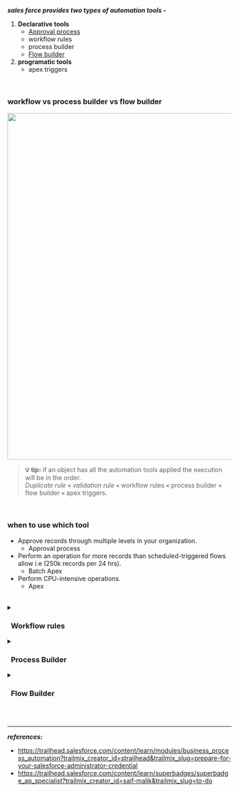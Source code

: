 
***sales force provides two types of automation tools -***
1. **Declarative tools**
    - [Approval process](https://github.com/saif-mal1k/Salesforce-Notes/tree/main/2.%20Admin/chapter%2008%20Process%20Automation/topic%201%20Approval%20Process)
    - workflow rules
    - process builder
    - [Flow builder](https://github.com/saif-mal1k/Salesforce-Notes/tree/main/2.%20Admin/chapter%2008%20Process%20Automation/topic%202%20Flow%20Builder)
2. **programatic tools**
    - apex triggers
    


<br/>

    
    
### workflow vs process builder vs flow builder
<img src="https://user-images.githubusercontent.com/63545175/189529873-cb1f173e-1873-4a64-a3da-5dba57ab1ed3.png" width="780px">


<br/>



>**💡 tip:** if an object has all the automation tools applied the execution will be in the order. <br/>
>_Duplicate rule_ **``<``** _validation rule_ **``<``** workflow rules **``<``** process builder **``<``** flow builder **``<``** apex triggers.


<br/>


### when to use which tool
- Approve records through multiple levels in your organization.
    - Approval process
- Perform an operation for more records than scheduled-triggered flows allow i.e (250k records per 24 hrs).
    - Batch Apex
- Perform CPU-intensive operations.	
    - Apex


<br/>


<details>
<summary>  <h3> &nbsp; Workflow rules </h3> </summary>
<p>

---
    
![image](https://user-images.githubusercontent.com/63545175/190586936-33563d21-4953-4655-bcb4-5e5ec1c6c445.png)

![image](https://user-images.githubusercontent.com/63545175/190586892-15ef25d0-5e45-4a97-8c03-a680c2e066be.png)
    
---
    
</p>    
</details>



<details>
<summary>  <h3> &nbsp; Process Builder </h3> </summary>
<p>

---
    
![image](https://user-images.githubusercontent.com/63545175/190596623-69aab532-3dd6-4bf2-890a-c47d595c6e30.png)

![image](https://user-images.githubusercontent.com/63545175/190596637-631cd698-cbba-4cb7-adc3-50b821d164a9.png)
    
---
    
</p>    
</details>



<details>
<summary>  <h3> &nbsp; Flow Builder </h3> </summary>
<p>

---    
    
![image](https://user-images.githubusercontent.com/63545175/190598510-8df66212-9c86-475d-9f40-0db9bc96b860.png)
        
---   
    
</p>    
</details>




<br/>


<br/>



---
***references:***
- https://trailhead.salesforce.com/content/learn/modules/business_process_automation?trailmix_creator_id=strailhead&trailmix_slug=prepare-for-your-salesforce-administrator-credential
- https://trailhead.salesforce.com/content/learn/superbadges/superbadge_ap_specialist?trailmix_creator_id=saif-malik&trailmix_slug=to-do





